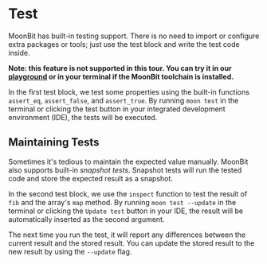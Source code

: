 # Test

MoonBit has built-in testing support. There is no need to import or configure extra packages or tools; just use the test block and write the test code inside.

**Note: this feature is not supported in this tour. You can try it in our [playground](try.moonbitlang.com) or in your terminal if the MoonBit toolchain is installed.**

In the first test block, we test some properties using the built-in functions `assert_eq`, `assert_false`, and `assert_true`.
By running `moon test` in the terminal or clicking the test button in your integrated development environment (IDE), the tests will be executed.

## Maintaining Tests

Sometimes it's tedious to maintain the expected value manually. MoonBit also supports built-in *snapshot tests*. Snapshot tests will run the tested code and store the expected result as a snapshot.

In the second test block, we use the `inspect` function to test the result of `fib` and the array's `map` method.
By running `moon test --update` in the terminal or clicking the `Update test` button in your IDE, the result will be automatically inserted as the second argument.

The next time you run the test, it will report any differences between the current result and the stored result. You can update the stored result to the new result by using the `--update` flag.


